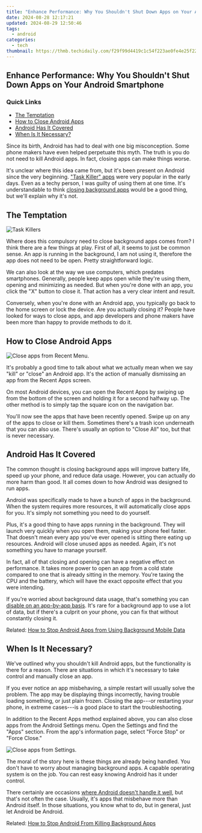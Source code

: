 ```yaml
---
title: "Enhance Performance: Why You Shouldn't Shut Down Apps on Your Android Smartphone"
date: 2024-08-28 12:17:21
updated: 2024-08-29 12:50:46
tags:
  - android
categories:
  - tech
thumbnail: https://thmb.techidaily.com/f29f99d4419c1c54f223ae0fe4e25f224aa2e0b29936958ff74ebecc1f44d1d0.png
---
```


## Enhance Performance: Why You Shouldn't Shut Down Apps on Your Android Smartphone

### Quick Links

* [The Temptation](https://techno-recovery.techidaily.com/total-email-clearance-how-to-wipe-all-mail-from-your-gmail-on-mobile/)
* [How to Close Android Apps](https://digital-screen-recording.techidaily.com/updated-ace-google-call-best-screen-saver-bgs-list-for-2024/)
* [Android Has It Covered](https://fix-guide.techidaily.com/how-to-resolve-infinix-note-30-pro-screen-not-working-drfone-by-drfone-fix-android-problems-fix-android-problems/)
* [When Is It Necessary?](https://screen-video-capture.techidaily.com/in-2024-cutting-edge-capture-8-latency-free-tools/)

 Since its birth, Android has had to deal with one big misconception. Some phone makers have even helped perpetuate this myth. The truth is you do not need to kill Android apps. In fact, closing apps can make things worse.

 It's unclear where this idea came from, but it's been present on Android since the very beginning. ["Task Killer" apps](https://audio-shaping.techidaily.com/new-streamlining-sound-creation-the-6-most-user-friendly-free-online-auditory-editing-tools/) were very popular in the early days. Even as a techy person, I was guilty of using them at one time. It's understandable to think [closing background apps](https://tech-hub.techidaily.com/ready-to-engage-with-chatgpt-on-pc-or-mac-uncover-top-open-source-alternatives-today/) would be a good thing, but we'll explain why it's not.

##  The Temptation

![Task Killers](https://static1.howtogeekimages.com/wordpress/wp-content/uploads/2021/11/task-killers.png) 

 Where does this compulsory need to close background apps comes from? I think there are a few things at play. First of all, it seems to just be common sense. An app is running in the background, I am not using it, therefore the app does not need to be open. Pretty straightforward logic.

 We can also look at the way we use computers, which predates smartphones. Generally, people keep apps open while they're using them, opening and minimizing as needed. But when you're done with an app, you click the "X" button to close it. That action has a very clear intent and result.

 Conversely, when you're done with an Android app, you typically go back to the home screen or lock the device. Are you actually closing it? People have looked for ways to close apps, and app developers and phone makers have been more than happy to provide methods to do it.

##  How to Close Android Apps

![Close apps from Recent Menu.](https://static1.howtogeekimages.com/wordpress/wp-content/uploads/2021/11/2021-11-29_17-00-49.png) 

 It's probably a good time to talk about what we actually mean when we say "kill" or "close" an Android app. It's the action of manually dismissing an app from the Recent Apps screen.

 On most Android devices, you can open the Recent Apps by swiping up from the bottom of the screen and holding it for a second halfway up. The other method is to simply tap the square icon on the navigation bar.

 You'll now see the apps that have been recently opened. Swipe up on any of the apps to close or kill them. Sometimes there's a trash icon underneath that you can also use. There's usually an option to "Close All" too, but that is never necessary.

##  Android Has It Covered

 The common thought is closing background apps will improve battery life, speed up your phone, and reduce data usage. However, you can actually do more harm than good. It all comes down to how Android was designed to run apps.

 Android was specifically made to have a bunch of apps in the background. When the system requires more resources, it will automatically close apps for you. It's simply not something you need to do yourself.

 Plus, it's a good thing to have apps running in the background. They will launch very quickly when you open them, making your phone feel faster. That doesn't mean every app you've ever opened is sitting there eating up resources. Android will close unused apps as needed. Again, it's not something you have to manage yourself.

 In fact, all of that closing and opening can have a negative effect on performance. It takes more power to open an app from a cold state compared to one that is already sitting in the memory. You're taxing the CPU and the battery, which will have the exact opposite effect that you were intending.

 If you're worried about background data usage, that's something you can [disable on an app-by-app basis](https://fox-hovers.techidaily.com/2024-approved-ultimate-list-all-rounder-camcorders/). It's rare for a background app to use a lot of data, but if there's a culprit on your phone, you can fix that without constantly closing it.

Related: [How to Stop Android Apps from Using Background Mobile Data](https://fox-hovers.techidaily.com/2024-approved-ultimate-list-all-rounder-camcorders/) 

##  When Is It Necessary?

 We've outlined why you shouldn't kill Android apps, but the functionality is there for a reason. There are situations in which it's necessary to take control and manually close an app.

 If you ever notice an app misbehaving, a simple restart will usually solve the problem. The app may be displaying things incorrectly, having trouble loading something, or just plain frozen. Closing the app---or restarting your phone, in extreme cases---is a good place to start the troubleshooting.

 In addition to the Recent Apps method explained above, you can also close apps from the Android Settings menu. Open the Settings and find the "Apps" section. From the app's information page, select "Force Stop" or "Force Close."

![Close apps from Settings.](https://static1.howtogeekimages.com/wordpress/wp-content/uploads/2021/11/2021-11-29_17-02-40-1.png) 

 The moral of the story here is these things are already being handled. You don't have to worry about managing background apps. A capable operating system is on the job. You can rest easy knowing Android has it under control.

 There certainly are occasions [where Android doesn't handle it well](https://instagram-videos.techidaily.com/navigating-youtube-and-instagram-sharing-video-content-without-limits-for-2024/), but that's not often the case. Usually, it's apps that misbehave more than Android itself. In those situations, you know what to do, but in general, just let Android be Android.

Related: [How to Stop Android From Killing Background Apps](https://instagram-videos.techidaily.com/navigating-youtube-and-instagram-sharing-video-content-without-limits-for-2024/)

<ins class="adsbygoogle"
     style="display:block"
     data-ad-format="autorelaxed"
     data-ad-client="ca-pub-7571918770474297"
     data-ad-slot="1223367746"></ins>



<ins class="adsbygoogle"
     style="display:block"
     data-ad-client="ca-pub-7571918770474297"
     data-ad-slot="8358498916"
     data-ad-format="auto"
     data-full-width-responsive="true"></ins>
